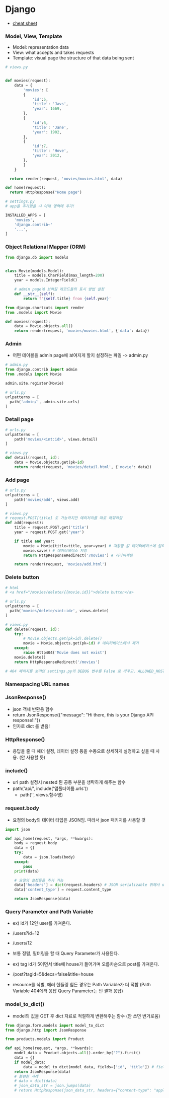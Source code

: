 # Django

- [cheat sheet](https://dev.to/ericchapman/my-beloved-django-cheat-sheet-2056)

### Model, View, Template

- Model: representation data
- View: what accepts and takes requests
- Template: visual page the structure of that data being sent

```py
# views.py


def movies(request):
    data = {
        'movies': [
        {
            'id':5,
            'title': 'Javs',
            'year': 1669,
        },
        {
            'id':6,
            'title': 'Jane',
            'year': 1902,
        },
        {
            'id':7,
            'title': 'Hove',
            'year': 2012,
        },
        ]
    }

  return render(request, 'movies/movies.html', data)

def home(request):
  return HttpResponse("Home page")
```

```py
# settings.py
# app을 추가했을 시 아래 영역에 추가!

INSTALLED_APPS = [
    'movies',
    'django.contrib~'
    '...',
]
```

### Object Relational Mapper (ORM)

```py
from django.db import models


class Movie(models.Model):
    title = models.CharField(max_length=200)
    year = models.IntegerField()

    # admin page에 보여질 레코드들의 표시 방법 설정
    def __str__(self):
        return f'{self.title} from {self.year}'
```

```py
from django.shortcuts import render
from .models import Movie

def movies(request):
    data = Movie.objects.all()
    return render(request, 'movies/movies.html', {'data': data})
```

### Admin

- 어떤 테이블을 admin page에 보여지게 할지 설정하는 파일 -> admin.py

```py
# admin.py
from django.contrib import admin
from .models import Movie

admin.site.register(Movie)

# urls.py
urlpatterns = [
  path('admin/', admin.site.urls)
]
```

### Detail page

```py
# urls.py
urlpatterns = [
    path('movies/<int:id>', views.detail)
]

# views.py
def detail(request, id):
    data = Movie.objects.get(pk=id)
    return render(request, 'movies/detail.html', {'movie': data})
```

### Add page

```py
# urls.py
urlpatterns = [
    path('movies/add', views.add)
]

# views.py
# request.POST[title] 도 가능하지만 예외처리를 따로 해줘야함
def add(request):
    title = request.POST.get('title')
    year = request.POST.get('year')

    if title and year:
        movie = Movie(title=title, year=year) # 저장할 값 데이터베이스에 입력
        movie.save() # 데이터베이스 저장
        return HttpResponseRedirect('/movies') # 리다이렉팅

    return render(request, 'movies/add.html')
```

### Delete button

```py
# html
# <a href="/movies/delete/{{movie.id}}">delete button</a>

# urls.py
urlpatterns = [
  path('movies/delete/<int:id>', views.delete)
]

# views.py
def delete(request, id):
    try:
        # Movie.objects.get(pk=id).delete()
        movie = Movie.objects.get(pk=id) # 데이터베이스에서 제거
    except:
        raise Http404('Movie does not exist')
    movie.delete()
    return HttpResponseRedirect('/movies')

# 404 페이지를 보려면 settings.py의 DEBUG 변수를 False 로 바꾸고, ALLOWED_HOSTS를 ['127.0.0.1']로 설정할 것
```

### Namespacing URL names

### JsonResponse()

- json 객체 반환용 함수
- return JsonResponse({"message": "Hi there, this is your Django API response!!"})
- 인자로 dict 를 받음!

### HttpResponse()

- 응답을 줄 때 헤더 설정, 데이터 설정 등을 수동으로 상세하게 설정하고 싶을 때 사용. (안 사용할 듯)

### include()

- url path 설정시 nested 된 공통 부분을 생략하게 해주는 함수
- path('api/', include('앱폴더이름.urls'))
  - path('', views.함수명)

### request.body

- 요청의 body의 데이터 타입은 JSON임. 따라서 json 패키지를 사용할 것

```py
import json

def api_home(request, *args, **kwargs):
    body = request.body
    data = {}
    try:
        data = json.loads(body)
    except:
        pass
    print(data)

    # 요청의 설정들을 추가 가능
    data['headers'] = dict(request.headers) # JSON serializable 위해서 dict로 감쌈
    data['content_type'] = request.content_type

    return JsonResponse(data)
```

### Query Parameter and Path Variable

- ex) id가 12인 user를 가져온다.
- /users?id=12
- /users/12

- 보통 정렬, 필터링을 할 때 Query Parameter가 사용된다.
- ex) tag id가 5이면서 title에 house가 들어가며 오름차순으로 post를 가져온다.
- /post?tagid=5&decs=false&title=house

- resource를 식별, 에러 헨들링 힘든 경우는 Path Variable가 더 적합
  (Path Variable 404에러 응답 Query Parameter는 빈 결과 응답)

### model_to_dict()

- model의 값을 GET 후 dict 자료로 적절하게 변환해주는 함수 (안 쓰면 번거로움)

```py
from django.form.models import model_to_dict
from django.http import JsonResponse

from products.models import Product

def api_home(request, *args, **kwards):
    model_data = Product.objects.all().order_by("?").first()
    data = {}
    if model_data:
        data = model_to_dict(model_data, fields=['id', 'title']) # fields 값으로 선택적으로 값 저장 가능
    return JsonResponse(data)
    # 불편한 사례
    # data = dict(data)
    # json_data_str = json.jumps(data)
    # return HttpResponse(json_data_str, headers={"content-type": "application/json"})
```
